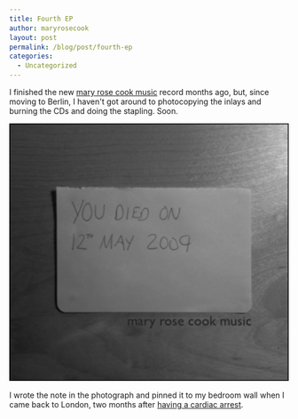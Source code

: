 ```yaml
---
title: Fourth EP
author: maryrosecook
layout: post
permalink: /blog/post/fourth-ep
categories:
  - Uncategorized
---
```

I finished the new [mary rose cook music][1] record months ago, but, since moving to Berlin, I haven't got around to photocopying the inlays and burning the CDs and doing the stapling. Soon.

<img src='/images/youdiedon12thmay2009.png' width='600' />

I wrote the note in the photograph and pinned it to my bedroom wall when I came back to London, two months after [having a cardiac arrest][2].

 [1]: http://maryrosecookmusic.com
 [2]: /blog/post/when-i-died-2
